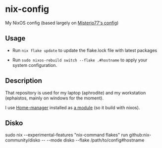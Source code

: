 # nix-config
My NixOS config (based largely on [Misterio77's config](https://github.com/Misterio77/nix-config))

## Usage

- Run `nix flake update` to update the flake.lock file with latest packages

- Run `sudo nixos-rebuild switch --flake .#hostname` to apply your system configuration.

## Description

That repository is used for my laptop (aphrodite) and my workstation (ephaistos, mainly on windows for the moment).

I use [Home-manager](https://github.com/nix-community/home-manager) installed as [a module](https://nix-community.github.io/home-manager/index.html#sec-install-nixos-module) (so it build with nixos).

## Disko

sudo nix --experimental-features "nix-command flakes" run github:nix-community/disko -- --mode disko --flake /path/to/config#hostname